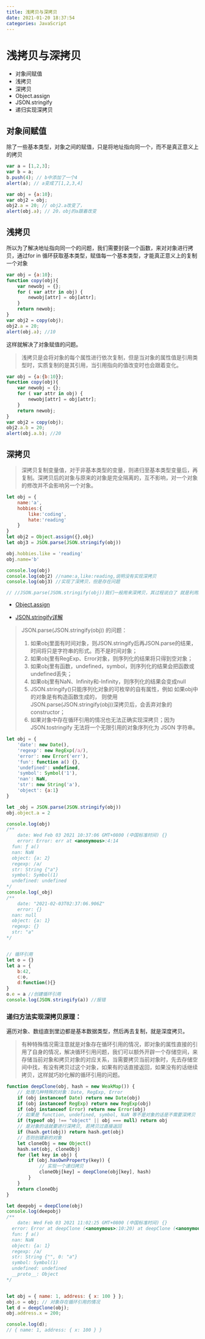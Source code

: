 ```yaml
---
title: 浅拷贝与深拷贝
date: 2021-01-20 18:37:54
categories: JavaScript
---
```

# 浅拷贝与深拷贝
* 对象间赋值
* 浅拷贝
* 深拷贝
* Object.assign
* JSON.stringify
* 递归实现深拷贝

## 对象间赋值

除了一些基本类型，对象之间的赋值，只是将地址指向同一个，而不是真正意义上的拷贝

```js
var a = [1,2,3];
var b = a;
b.push(4); // b中添加了一个4
alert(a); // a变成了[1,2,3,4] 

var obj = {a:10};
var obj2 = obj;
obj2.a = 20; // obj2.a改变了，
alert(obj.a); // 20，obj的a跟着改变 
```

## 浅拷贝

所以为了解决地址指向同一个的问题，我们需要封装一个函数，来对对象进行拷贝，通过for in 循环获取基本类型，赋值每一个基本类型，才能真正意义上的复制一个对象

```js
var obj = {a:10};
function copy(obj){
    var newobj = {};
    for ( var attr in obj) {
        newobj[attr] = obj[attr];
    }
    return newobj;
}
var obj2 = copy(obj);
obj2.a = 20;
alert(obj.a); //10  
```

这样就解决了对象赋值的问题。

> 浅拷贝是会将对象的每个属性进行依次复制，但是当对象的属性值是引用类型时，实质复制的是其引用，当引用指向的值改变时也会跟着变化。

```js
var obj = {a:{b:10}};
function copy(obj){
    var newobj = {};
    for ( var attr in obj) {
        newobj[attr] = obj[attr];
    }
    return newobj;
}
var obj2 = copy(obj);
obj2.a.b = 20;
alert(obj.a.b); //20  
```

## 深拷贝

> 深拷贝复制变量值，对于非基本类型的变量，则递归至基本类型变量后，再复制。深拷贝后的对象与原来的对象是完全隔离的，互不影响，对一个对象的修改并不会影响另一个对象。

```js
let obj = {
    name:'a',
    hobbies:{
        like:'coding',
        hate:'reading'
    }
}     
let obj2 = Object.assign({},obj)
let obj3 = JSON.parse(JSON.stringify(obj))

obj.hobbies.like = 'reading'
obj.name='b'

console.log(obj)
console.log(obj2) //name:a,like:reading,说明没有实现深拷贝
console.log(obj3) //实现了深拷贝，但是存在问题

// //JSON.parse(JSON.stringify(obj))我们一般用来深拷贝，其过程说白了 就是利用JSON.stringify 将js对象序列化（JSON字符串），再使用JSON.parse来反序列化(还原)js对象
```

* [Object.assign](https://developer.mozilla.org/zh-CN/docs/Web/JavaScript/Reference/Global_Objects/Object/assign)

* [JSON.stringify详解](https://jinjingxuan.github.io/2020/04/12/JavaScript-JSON.stringify%E8%AF%A6%E8%A7%A3/)

> JSON.parse(JSON.stringify(obj)) 的问题：
>
> 1. 如果obj里面有时间对象，则JSON.stringify后再JSON.parse的结果，时间将只是字符串的形式。而不是时间对象；
> 2. 如果obj里有RegExp、Error对象，则序列化的结果将只得到空对象；
> 3. 如果obj里有函数，undefined，symbol，则序列化的结果会把函数或 undefined丢失；
> 4. 如果obj里有NaN、Infinity和-Infinity，则序列化的结果会变成null
> 5. JSON.stringify()只能序列化对象的可枚举的自有属性，例如 如果obj中的对象是有构造函数生成的， 则使用JSON.parse(JSON.stringify(obj))深拷贝后，会丢弃对象的constructor；
> 6. 如果对象中存在循环引用的情况也无法正确实现深拷贝；因为JSON.tostringify 无法将一个无限引用的对象序列化为 JSON 字符串。

```js
let obj = {
    'date': new Date(),
    'regexp': new RegExp(/a/),
    'error': new Error('err'),
    'fun': function a() {},
    'undefined': undefined,
    'symbol': Symbol('1'),
    'nan': NaN,
    'str': new String('a'),
    'object': {a:1}
}

let _obj = JSON.parse(JSON.stringify(obj))
obj.object.a = 2

console.log(obj)
/**
	date: Wed Feb 03 2021 10:37:06 GMT+0800 (中国标准时间) {}
	error: Error: err at <anonymous>:4:14
  fun: ƒ a()
  nan: NaN
  object: {a: 2}
  regexp: /a/
  str: String {"a"}
  symbol: Symbol(1)
  undefined: undefined
*/
console.log(_obj)
/**
	date: "2021-02-03T02:37:06.906Z"
	error: {}
  nan: null
  object: {a: 1}
  regexp: {}
  str: "a"
*/


// 循环引用
let o = {}
let a = {
    b:42,
    c:o,
    d:function(){}
}
o.e = a //创建循环引用
console.log(JSON.stringify(a)) //报错
```

### 递归方法实现深拷贝原理：

遍历对象、数组直到里边都是基本数据类型，然后再去复制，就是深度拷贝。

> 有种特殊情况需注意就是对象存在循环引用的情况，即对象的属性直接的引用了自身的情况，解决循环引用问题，我们可以额外开辟一个存储空间，来存储当前对象和拷贝对象的对应关系，当需要拷贝当前对象时，先去存储空间中找，有没有拷贝过这个对象，如果有的话直接返回，如果没有的话继续拷贝，这样就巧妙化解的循环引用的问题。

```js
function deepClone(obj, hash = new WeakMap()) {
    // 处理几种特殊的对象：Date, RegExp, Error
    if (obj instanceof Date) return new Date(obj)
    if (obj instanceof RegExp) return new RegExp(obj)
    if (obj instanceof Error) return new Error(obj)
    // 如果是 function, undefined, symbol, NaN 等不是对象的话是不需要深拷贝
    if (typeof obj !== "object" || obj === null) return obj
    // 是对象的话就要进行深拷贝, 若拷贝过直接返回
    if (hash.get(obj)) return hash.get(obj)
    // 否则创建新的对象
    let cloneObj = new Object()
    hash.set(obj, cloneObj)
    for (let key in obj) {
        if (obj.hasOwnProperty(key)) {
            // 实现一个递归拷贝
            cloneObj[key] = deepClone(obj[key], hash)
        }
    }
    return cloneObj
}

let deepobj = deepClone(obj)
console.log(deepobj)
/**
	date: Wed Feb 03 2021 11:02:25 GMT+0800 (中国标准时间) {}
  error: Error at deepClone (<anonymous>:10:20) at deepClone (<anonymous>:16:29) at <anonymous>:35:15
  fun: ƒ a()
  nan: NaN
  object: {a: 1}
  regexp: /a/
  str: String {"", 0: "a"}
  symbol: Symbol(1)
  undefined: undefined
  __proto__: Object
*/


let obj = { name: 1, address: { x: 100 } };
obj.o = obj; // 对象存在循环引用的情况
let d = deepClone(obj);
obj.address.x = 200;

console.log(d);
// { name: 1, address: { x: 100 } }
```

